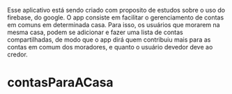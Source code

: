 Esse aplicativo está sendo criado com proposito de estudos sobre o uso do firebase, do google.
O app consiste em facilitar o gerenciamento de contas em comuns em determinada casa. Para isso, os usuários que morarem na mesma casa, podem se adicionar e fazer uma lista de contas compartilhadas, de modo que o app dirá quem contribuiu mais para as contas em comum dos moradores, e quanto o usuário devedor deve ao credor. 



# contasParaACasa
